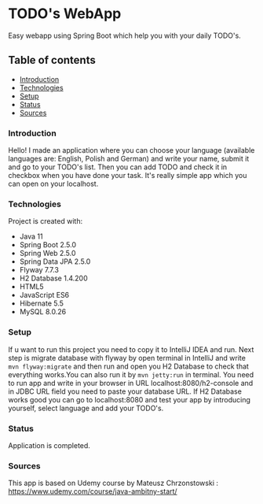 # TODO's WebApp
Easy webapp using Spring Boot which help you with your daily TODO's.

## Table of contents
* [Introduction](#intro)
* [Technologies](#technologies)
* [Setup](#setup)
* [Status](#status)
* [Sources](#sources)

### Introduction
Hello! 
I made an application where you can choose your language (available languages are: English, Polish and German) and write your name, submit it and go to your TODO's list.
Then you can add TODO and check it in checkbox when you have done your task. It's really simple app which you can open on your localhost.

### Technologies
Project is created with:
* Java 11
* Spring Boot 2.5.0
* Spring Web 2.5.0
* Spring Data JPA 2.5.0
* Flyway 7.7.3
* H2 Database 1.4.200
* HTML5
* JavaScript ES6
* Hibernate 5.5
* MySQL 8.0.26

### Setup
If u want to run this project you need to copy it to IntelliJ IDEA and run. Next step is migrate database with flyway by open terminal in IntelliJ and write `mvn flyway:migrate`
and then run and open you H2 Database to check that everything works.You can also run it by `mvn jetty:run` in terminal. You need to run app and write in your browser in URL localhost:8080/h2-console and in JDBC URL field you need to
paste your database URL. If H2 Database works good you can go to localhost:8080 and test your app by introducing yourself, select language and add your TODO's.

### Status
Application is completed.

### Sources
This app is based on Udemy course by Mateusz Chrzonstowski : https://www.udemy.com/course/java-ambitny-start/
